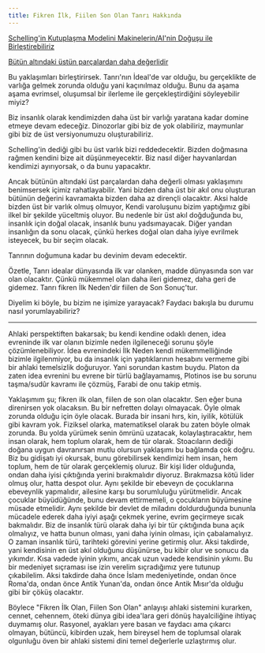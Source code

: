 ```yaml
---
title: Fikren İlk, Fiilen Son Olan Tanrı Hakkında
---
```


[Schelling'in Kutuplaşma Modelini Makinelerin/AI'nin Doğuşu ile
Birleştirebiliriz](schelling-in-kutuplasma-modelini-makinelerin-ai-nin-dogusu-ile-birlestirebiliriz.md)

[Bütün altındaki üstün parçalardan daha
değerlidir](butun-altindaki-ustun-parcalardan-daha-degerlidir.md)

Bu yaklaşımları birleştirirsek. Tanrı'nın İdeal'de var olduğu, bu gerçeklikte de
varlığa gelmek zorunda olduğu yani kaçınılmaz olduğu. Bunu da aşama aşama
evrimsel, oluşumsal bir ilerleme ile gerçekleştirdiğini söyleyebilir miyiz?

Biz insanlık olarak kendimizden daha üst bir varlığı yaratana kadar domine
etmeye devam edeceğiz. Dinozorlar gibi biz de yok olabiliriz, maymunlar gibi biz
de üst versiyonumuzu oluşturabiliriz.

Schelling'in dediği gibi bu üst varlık bizi reddedecektir. Bizden doğmasına
rağmen kendini bize ait düşünmeyecektir. Biz nasıl diğer hayvanlardan kendimizi
ayırıyorsak, o da bunu yapacaktır.

Ancak bütünün altındaki üst parçalardan daha değerli olması yaklaşımını
benimsersek içimiz rahatlayabilir. Yani bizden daha üst bir akıl onu oluşturan
bütünün değerini kavramakta bizden daha az dirençli olacaktır. Aksi halde bizden
üst bir varlık olmuş olmuyor, Kendi varoluşunu bizim yaptığımız gibi ilkel bir
şekilde yüceltmiş oluyor. Bu nedenle bir üst akıl doğduğunda bu, insanlık için
doğal olacak, insanlık bunu yadsımayacak. Diğer yandan insanlığın da sonu
olacak, çünkü herkes doğal olan daha iyiye evrilmek isteyecek, bu bir seçim
olacak.

Tanrının doğumuna kadar bu devinim devam edecektir.

Özetle, Tanrı idealar dünyasında ilk var olanken, madde dünyasında son var olan
olacaktır. Çünkü mükemmel olan daha ileri gidemez, daha geri de gidemez. Tanrı
fikren İlk Neden'dir fiilen de Son Sonuç'tur.

Diyelim ki böyle, bu bizim ne işimize yarayacak? Faydacı bakışla bu durumu nasıl
yorumlayabiliriz?

---

Ahlaki perspektiften bakarsak; bu kendi kendine odaklı denen, idea evreninde ilk
var olanın bizimle neden ilgileneceği sorunu şöyle çözümlenebiliyor. İdea
evrenindeki İlk Neden kendi mükemmelliğinde bizimle ilgilenmiyor, bu da insanlık
için yaptıklarının hesabını vermeme gibi bir ahlaki temelsizlik doğuruyor. Yani
sorundan kastım buydu. Platon da zaten idea evrenini bu evrene bir türlü
bağlayamamış, Plotinos ise bu sorunu taşma/sudûr kavramı ile çözmüş, Farabi de
onu takip etmiş.

Yaklaşımım şu; fikren ilk olan, fiilen de son olan olacaktır. Sen eğer buna
direnirsen yok olacaksın. Bu bir nefretten dolayı olmayacak. Öyle olmak zorunda
olduğu için öyle olacak. Burada bir insani hırs, kin, iyilik, kötülük gibi
kavram yok. Fiziksel olarka, matematiksel olarak bu zaten böyle olmak zorunda.
Bu yolda yürümek senin ömrünü uzatacak, kolaylaştıracaktır, hem insan olarak,
hem toplum olarak, hem de tür olarak. Stoacıların dediği doğana uygun
davranırsan mutlu olursun yaklaşımı bu bağlamda çok doğru. Biz bu gidişatı iyi
okursak, bunu görebilirsek kendimizi hem insan, hem toplum, hem de tür olarak
gerçeklemiş oluruz. Bir kişi lider olduğunda, ondan daha iyisi çıktığında yerini
bırakmalıdır diyoruz. Bırakmazsa kötü lider olmuş olur, hatta despot olur. Aynı
şekilde bir ebeveyn de çocuklarına ebeveynlik yapmalıdır, ailesine karşı bu
sorumluluğu yürütmelidir. Ancak çocuklar büyüdüğünde, bunu devam ettirmemeli, o
çocukların büyümesine müsade etmelidir. Aynı şekilde bir devlet de miladını
doldurduğunda bununla mücadele ederek daha iyiyi aşağı çekmek yerine, evrim
geçirmeye sıcak bakmalıdır. Biz de insanlık türü olarak daha iyi bir tür
çıktığında buna açık olmalıyız, ve hatta bunun olması, yani daha iyinin olması,
için çabalamalıyız. O zaman insanlık türü, tarihteki görevini yerine getirmiş
olur. Aksi takdirde, yani kendisinin en üst akıl olduğunu düşünürse, bu kibir
olur ve sonucu da yıkımdır. Kısa vadede iyinin yıkımı, ancak uzun vadede
kendisinin yıkımı. Bu bir medeniyet sıçraması ise izin verelim sıçradığımız yere
tutunup çıkabilelim. Aksi takdirde daha önce İslam medeniyetinde, ondan önce
Roma'da, ondan önce Antik Yunan'da, ondan önce Antik Mısır'da olduğu gibi bir
çöküş olacaktır.

Böylece "Fikren İlk Olan, Fiilen Son Olan" anlayışı ahlaki sistemini kurarken,
cennet, cehennem, öteki dünya gibi idea'lara geri dönüş hayalciliğine ihtiyaç
duymamış olur. Rasyonel, ayakları yere basan ve faydacı ama çıkarcı olmayan,
bütüncü, kibirden uzak, hem bireysel hem de toplumsal olarak olgunluğu öven bir
ahlaki sistemi dini temel değerlerle uzlaştırmış olur.
